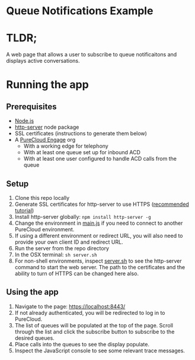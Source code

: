# Queue Notifications Example

# TLDR;

A web page that allows a user to subscribe to queue notificaitons and displays active conversations.

# Running the app

## Prerequisites

* [Node.js](https://nodejs.org/en/)
* [http-server](https://github.com/indexzero/http-server) node package
* SSL certificates (instructions to generate them below)
* A [PureCloud Engage](https://www.inin.com/customer-engagement/cloud-contact-center) org 
  * With a working edge for telephony
  * With at least one queue set up for inbound ACD
  * With at least one user configured to handle ACD calls from the queue

## Setup

1. Clone this repo locally
2. Generate SSL certificates for http-server to use HTTPS ([recommended tutorial](https://engineering.circle.com/https-authorized-certs-with-node-js-315e548354a2#.h7ljuzdva))
3. Install http-server globally: `npm install http-server -g`
4. Change the environment in [main.js](https://github.com/MyPureCloud/queue-notifications-example/blob/master/src/scripts/main.js#L17) if you need to connect to another PureCloud environment.
  1. If using a different environment or redirect URL, you will also need to provide your own client ID and redirect URL.
5. Run the server from the repo directory
  1. In the OSX terminal: `sh server.sh`
  2. For non-shell environments, inspect [server.sh](https://github.com/MyPureCloud/queue-notifications-example/blob/master/server.sh) to see the http-server command to start the web server. The path to the certificates and the ability to turn of HTTPS can be changed here also.

## Using the app

1. Navigate to the page: [https://localhost:8443/](https://localhost:8443/)
2. If not already authenticated, you will be redirected to log in to PureCloud.
3. The list of queues will be populated at the top of the page. Scroll through the list and click the subscribe button to subscribe to the desired queues.
4. Place calls into the queues to see the display populate.
5. Inspect the JavaScript console to see some relevant trace messages.
